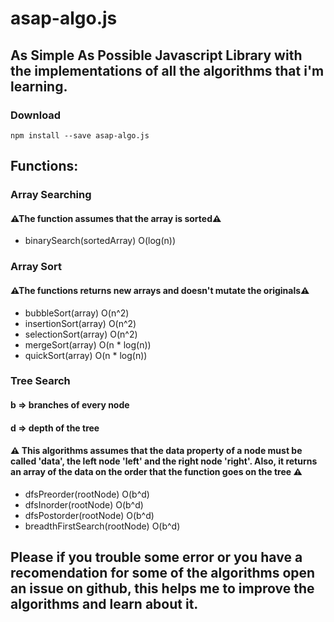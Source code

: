 # asap-algo.js
## As Simple As Possible Javascript Library with the implementations of all the algorithms that i'm learning.
### Download
```
npm install --save asap-algo.js
```

## Functions:
### Array Searching
#### ⚠The function assumes that the array is sorted⚠
* binarySearch(sortedArray) O(log(n))
### Array Sort
#### ⚠The functions returns new arrays and doesn't mutate the originals⚠
* bubbleSort(array) O(n^2)
* insertionSort(array) O(n^2)
* selectionSort(array) O(n^2)
* mergeSort(array) O(n * log(n))
* quickSort(array) O(n * log(n))
### Tree Search
#### b => branches of every node
#### d => depth of the tree
#### ⚠ This algorithms assumes that the data property of a node must be called 'data', the left node 'left' and the right node 'right'. Also, it returns an array of the data on the order that the function goes on the tree ⚠
* dfsPreorder(rootNode) O(b^d)
* dfsInorder(rootNode) O(b^d)
* dfsPostorder(rootNode) O(b^d)
* breadthFirstSearch(rootNode) O(b^d)

## Please if you trouble some error or you have a recomendation for some of the algorithms open an issue on github, this helps me to improve the algorithms and learn about it.
